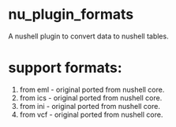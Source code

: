 # nu_plugin_formats
A nushell plugin to convert data to nushell tables.

# support formats:
1. from eml - original ported from nushell core.
2. from ics - original ported from nushell core.
3. from ini - original ported from nushell core.
4. from vcf - original ported from nushell core.
